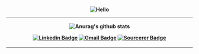 <h4 align="center">
 
![Hello](https://user-images.githubusercontent.com/70382532/138322189-2db8df52-9dcb-40a0-88a8-c365466bd33d.gif)

<hr>
  
![Anurag's github stats](https://github-readme-stats.vercel.app/api?username=zk1ryuu_icons=true&bg_color=050C21&text_color=FFF&title_color=FFFF&icon_color=FFF)

<div align="center">

[![Linkedin Badge](https://img.shields.io/badge/-Linkedin-6633cc?style=flat-square&logo=Linkedin&color=14274e&link=www.linkedin.com/in/guilhermeefabricio)](www.linkedin.com/in/guilhermeefabricio)
[![Gmail Badge](https://img.shields.io/badge/-Gmail-c14438?style=flat-square&logo=Gmail&color=14274e&link=mailto:guilherme.fabricio.115@gmail.com)](mailto:guilherme.fabricio.115@gmail.com@gmail.com)
[![Sourcerer Badge](https://img.shields.io/badge/-Sourcerer.io-6633cc?style=flat-square&logo=appveyor&color=14274e&link=https://sourcerer.io/duduxs)](https://sourcerer.io/duduxs)
</div>
</h4>

<hr>

```




